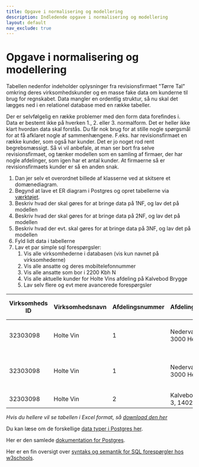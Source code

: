 ```yaml
---
title: Opgave i normalisering og modellering
description: Indledende opgave i normalisering og modellering
layout: default
nav_exclude: true
---
```


# Opgave i normalisering og modellering

Tabellen nedenfor indeholder oplysninger fra revisionsfirmaet "Tørre Tal" omkring deres virksomhedskunder og en masse fake data om kunderne til brug for regnskabet. Data mangler en ordentlig struktur, så nu skal det lægges ned i en relationel database med en række tabeller.

Der er selvfølgelig en række problemer med den form data forefindes i. Data er bestemt ikke på hverken 1., 2. eller 3. normalform. Det er heller ikke klart hvordan data skal forstås. Du får nok brug for at stille nogle spørgsmål for at få afklaret nogle af sammenhængene. F.eks. har revisionsfirmaet en række kunder, som også har kunder. Det er jo noget rod rent begrebsmæssigt. Så vi vil anbefale, at man ser bort fra selve revisionsfirmaet, og tænker modellen som en samling af firmaer, der har nogle afdelinger, som igen har et antal kunder. At firmaerne så er revisionsfirmaets kunder er så en anden snak.

1. Dan jer selv et overordnet billede af klasserne ved at skitsere et domænediagram.
2. Begynd at lave et ER diagram i Postgres og opret tabellerne via [værktøjet](https://www.pgadmin.org/docs/pgadmin4/latest/erd_tool.html).
3. Beskriv hvad der skal gøres for at bringe data på 1NF, og lav det på modellen
4. Beskriv hvad der skal gøres for at bringe data på 2NF, og lav det på modellen
5. Beskriv hvad der evt. skal gøres for at bringe data på 3NF, og lav det på modellen
6. Fyld lidt data i tabellerne
7. Lav et par simple sql forespørgsler:
   1. Vis alle virksomhederne i databasen (vis kun navnet på virksomhederne)
   2. Vis alle ansatte og deres mobiltelefonnummer
   3. Vis alle ansatte som bor i 2200 Kbh N
   4. Vis alle aktuelle kunder for Holte Vins afdeling på Kalvebod Brygge
   5. Lav selv flere og evt mere avancerede forespørgsler

| Virksomheds ID | Virksomhedsnavn | Afdelingsnummer | Afdelingsadresse              | Afdelingsleder | Afdelingsleder mobil | Ansat           | Ansat mobil | Ansat hjemmenr | Ansat adresse            | Adgang til firmabil | Firmabil max passagerer | Ansættelsesdato | Aktuelle kunder                 |
|----------------|-----------------|-----------------|-------------------------------|----------------|----------------------|-----------------|-------------|---------------|--------------------------|---------------------|------------------------|-----------------|--------------------------------|
| 32303098       | Holte Vin       | 1               | Nedervænget 22, 3000 Helsingør| Martin Duus    | 49884432             | Frederik Hansen | 22983554    | 40992843      | Ledregade 32, 2200 Kbh N | AJ 32 988           | 3                      | 2011/01/31      | Nordea, ISS, Mærsk data,       |
| 32303098       | Holte Vin       | 1               | Nedervænget 22, 3000 Helsingør| Martin Duus    | 49884432             | Birthe Jensen   | 49835039    | 55939500      | Vejsensgade 9, 2200 Nørrebro | AJ 32 988        | 3                      | 2013/10/23      | Nordea, Mærsk data, Honglins grill |
| 32303098       | Holte Vin       | 2               | Kalvebodbrygge 3, 1402 Kbh    | Allan Malling  | 32342565             | Hassan Al Midi  | 44993805    | 49993805      | Nørregade 3, 1504 Kbh    | DD 59 300          | 5                      | 2017/08/09      | Støvsuger

*Hvis du hellere vil se tabellen i Excel format, så [download den her](../docs/opg_normalisering_kunde_db.xlsx)*

Du kan læse om de forskellige [data typer i Postgres her](https://www.postgresql.org/docs/current/datatype.html).

Her er den samlede [dokumentation for Postgres](https://www.postgresql.org/docs/15/index.html).

Her er en fin oversigt over [syntaks og semantik for SQL forespørgler hos w3schools](https://www.w3schools.com/sql/default.asp).

<!--
## Forslag til løsning

![Solution Suggestion](https://i.imgur.com/us8SosS.png)

Bemærk de følgende antagelser:

- En medarbejder er knyttet til netop en afdeling
- En afdelingsleder er også en medarbejder
- Virksomhederne har en eller flere afdelinger
- Hver afdeling har et antal kunder tilknyttet
- Hver kunde kan kun være tilknyttet en afdeling
- Kunderne er tilknyttet en eller flere medarbejdere
- Flere kunder kan godt bo på den samme adresse
-->